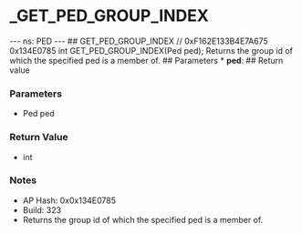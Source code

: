 # _GET_PED_GROUP_INDEX

--- ns: PED --- ## GET_PED_GROUP_INDEX  // 0xF162E133B4E7A675 0x134E0785 int GET_PED_GROUP_INDEX(Ped ped);  Returns the group id of which the specified ped is a member of.  ## Parameters * **ped**:  ## Return value

### Parameters
* Ped ped

### Return Value
* int

### Notes
* AP Hash: 0x0x134E0785
* Build: 323
* Returns the group id of which the specified ped is a member of.

